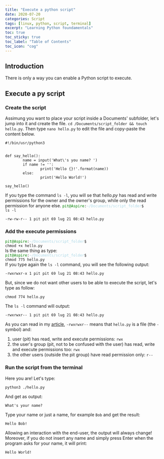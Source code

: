 ```yaml
---
title: "Execute a python script"
date: 2020-07-20
categories: Script
tags: [linux, python, script, terminal]
excerpt: "Learning Python foundamentals"
toc: true
toc_sticky: true
toc_label: "Table of Contents"
toc_icon: "cog"
---
```


## Introduction
There is only a way you can enable a Python script to execute.

## Execute a py script

### Create the script
Assimung you want to place your script inside a Documents' subfolder, let's jump into it and create the file. `cd /Documents/script_folder && touch hello.py`. Then type `nano hello.py` to edit the file and copy-paste the content below.
```                                                        
#!/bin/usr/python3


def say_hello():
        name = input('What\'s you name? ')
        if name != '':
                print('Hello {}!'.format(name))
        else:
                print('Hello World!')

say_hello()

```

If you type the command `ls -l`, you will se that *hello.py* has read and write permissions for the owner and the owner's group, while only the read permission for anyone else.
<code><span style="color:green">pit@Aspire</span>:<span style="color:lightblue">~/Documents/script_folder</span>$ ls -l</code>
```
-rw-rw-r-- 1 pit pit 69 lug 21 08:43 hello.py
```

### Add the execute permissions
<code><span style="color:green">pit@Aspire</span>:<span style="color:lightblue">~/Documents/script_folder</span>$ chmod +x hello.py</code><br>
Is the same thing as type:<br>
<code><span style="color:green">pit@Aspire</span>:<span style="color:lightblue">~/Documents/script_folder</span>$ chmod 775 hello.py</code><br>
If you type again the `ls -l` command, you will see the following output:
```
-rwxrwxr-x 1 pit pit 69 lug 21 08:43 hello.py
```

But, since we do not want other users to be able to execute the script, let's type as follow:
```
chmod 774 hello.py
```
The `ls -l` command will output:
```
-rwxrwxr-- 1 pit pit 69 lug 21 08:43 hello.py
```

As you can read in my [article](http://127.0.0.1:4000/terminal/change-permission-to-files/), `-rwxrwxr--` means that `hello.py` is a file (the `-` symbol) and:
1. user (pit) has read, write and execute permissions: `rwx`
2. the user's group (pit, not to be confused with the user) has read, write and execute permissions too: `rwx`
3. the other users (outside the pit group) have read permission only: `r--`

### Run the script from the terminal
Here you are! Let's type:
```
python3 ./hello.py
```
And get as output:
```
What's your name?
```
Type your name or just a name, for example `Bob` and get the result:
```
Hello Bob!
```

Allowing an interaction with the end-user, the output will always change! Moreover, if you do not insert any name and simply press Enter when the program asks for your name, it will print:
```
Hello World!
```